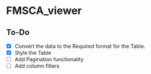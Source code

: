 # FMSCA_viewer

## To-Do

- [x] Convert the data to the Required format for the Table.
- [x] Style the Table
- [ ] Add Pagination functionality
- [ ] Add column filters
